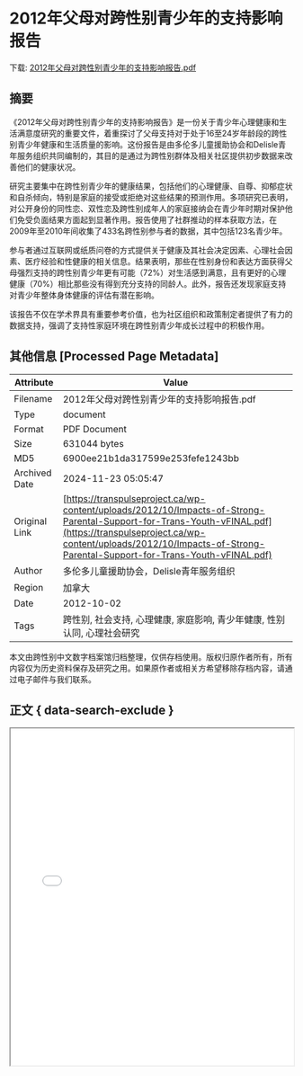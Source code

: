 # 2012年父母对跨性别青少年的支持影响报告

<!-- tcd_download_link -->
下载: [2012年父母对跨性别青少年的支持影响报告.pdf](2012年父母对跨性别青少年的支持影响报告.pdf)
<!-- tcd_download_link_end -->

## 摘要

<!-- tcd_abstract -->
《2012年父母对跨性别青少年的支持影响报告》是一份关于青少年心理健康和生活满意度研究的重要文件，着重探讨了父母支持对于处于16至24岁年龄段的跨性别青少年健康和生活质量的影响。这份报告是由多伦多儿童援助协会和Delisle青年服务组织共同编制的，其目的是通过为跨性别群体及相关社区提供初步数据来改善他们的健康状况。 

研究主要集中在跨性别青少年的健康结果，包括他们的心理健康、自尊、抑郁症状和自杀倾向，特别是家庭的接受或拒绝对这些结果的预测作用。多项研究已表明，对公开身份的同性恋、双性恋及跨性别成年人的家庭接纳会在青少年时期对保护他们免受负面结果方面起到显著作用。报告使用了社群推动的样本获取方法，在2009年至2010年间收集了433名跨性别参与者的数据，其中包括123名青少年。

参与者通过互联网或纸质问卷的方式提供关于健康及其社会决定因素、心理社会因素、医疗经验和性健康的相关信息。结果表明，那些在性别身份和表达方面获得父母强烈支持的跨性别青少年更有可能（72%）对生活感到满意，且有更好的心理健康（70%）相比那些没有得到充分支持的同龄人。此外，报告还发现家庭支持对青少年整体身体健康的评估有潜在影响。

该报告不仅在学术界具有重要参考价值，也为社区组织和政策制定者提供了有力的数据支持，强调了支持性家庭环境在跨性别青少年成长过程中的积极作用。

<!-- tcd_abstract_end -->

## 其他信息 [Processed Page Metadata]

| Attribute       | Value                                  |
|-----------------|----------------------------------------|
| Filename        | 2012年父母对跨性别青少年的支持影响报告.pdf                             |
| Type            | document                                 |
| Format          | PDF Document                               |
| Size            | 631044 bytes                           |
| MD5             | 6900ee21b1da317599e253fefe1243bb                                  |
| Archived Date   | 2024-11-23 05:05:47                             |
| Original Link   | [https://transpulseproject.ca/wp-content/uploads/2012/10/Impacts-of-Strong-Parental-Support-for-Trans-Youth-vFINAL.pdf](https://transpulseproject.ca/wp-content/uploads/2012/10/Impacts-of-Strong-Parental-Support-for-Trans-Youth-vFINAL.pdf)                         |
| Author          | 多伦多儿童援助协会，Delisle青年服务组织                               |
| Region          | 加拿大                               |
| Date            | 2012-10-02                                 |
| Tags            | 跨性别, 社会支持, 心理健康, 家庭影响, 青少年健康, 性别认同, 心理社会研究                                 |

本文由跨性别中文数字档案馆归档整理，仅供存档使用。版权归原作者所有，所有内容仅为历史资料保存及研究之用。如果原作者或相关方希望移除存档内容，请通过电子邮件与我们联系。

## 正文 { data-search-exclude }

<!-- tcd_main_text -->
<iframe src="../2012年父母对跨性别青少年的支持影响报告.pdf" width="100%" height="600px">
    <p>无法显示PDF，请下载查看。</p>
</iframe>
<!-- tcd_main_text_end -->

